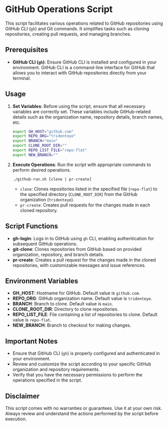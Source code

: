 # GitHub Operations Script

This script facilitates various operations related to GitHub repositories using GitHub CLI (`gh`) and Git commands. It simplifies tasks such as cloning repositories, creating pull requests, and managing branches.

## Prerequisites

- **GitHub CLI (`gh`)**: Ensure GitHub CLI is installed and configured in your environment. GitHub CLI is a command-line interface for GitHub that allows you to interact with GitHub repositories directly from your terminal.

## Usage

1. **Set Variables**: Before using the script, ensure that all necessary variables are correctly set. These variables include GitHub-related details such as the organization name, repository details, branch names, etc.

   ```bash
   export GH_HOST="github.com"
   export REPO_ORG="tridenteye"
   export BRANCH="main"
   export CLONE_ROOT_DIR=""
   export REPO_LIST_FILE="repo-flat"
   export NEW_BRANCH=""
   ```

2. **Execute Operations**: Run the script with appropriate commands to perform desired operations.

   ```bash
   ./github-run.sh [clone | pr-create]
   ```

   - `clone`: Clones repositories listed in the specified file (`repo-flat`) to the specified directory (`CLONE_ROOT_DIR`) from the GitHub organization (`tridenteye`).
   - `pr-create`: Creates pull requests for the changes made in each cloned repository.

## Script Functions

- **gh-login**: Logs in to GitHub using `gh` CLI, enabling authentication for subsequent GitHub operations.
- **git-clone**: Clones repositories from GitHub based on provided organization, repository, and branch details.
- **pr-create**: Creates a pull request for the changes made in the cloned repositories, with customizable messages and issue references.

## Environment Variables

- **GH_HOST**: Hostname for GitHub. Default value is `github.com`.
- **REPO_ORG**: GitHub organization name. Default value is `tridenteye`.
- **BRANCH**: Branch to clone. Default value is `main`.
- **CLONE_ROOT_DIR**: Directory to clone repositories.
- **REPO_LIST_FILE**: File containing a list of repositories to clone. Default value is `repo-flat`.
- **NEW_BRANCH**: Branch to checkout for making changes.

## Important Notes

- Ensure that GitHub CLI (`gh`) is properly configured and authenticated in your environment.
- Review and customize the script according to your specific GitHub organization and repository requirements.
- Verify that you have the necessary permissions to perform the operations specified in the script.

## Disclaimer

This script comes with no warranties or guarantees. Use it at your own risk. Always review and understand the actions performed by the script before execution.
